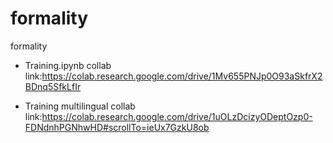 # formality
formality

- Training.ipynb collab link:https://colab.research.google.com/drive/1Mv655PNJp0O93aSkfrX2BDnq5SfkLfIr

- Training multilingual collab link:https://colab.research.google.com/drive/1uOLzDcizyODeptOzp0-FDNdnhPGNhwHD#scrollTo=ieUx7GzkU8ob
